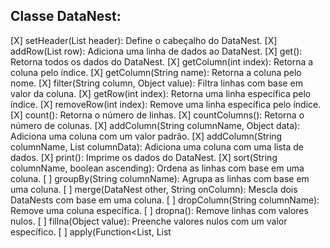 ## Classe DataNest:
[X] setHeader(List<Object> header): Define o cabeçalho do DataNest.
[X] addRow(List<Object> row): Adiciona uma linha de dados ao DataNest.
[X] get(): Retorna todos os dados do DataNest.
[X] getColumn(int index): Retorna a coluna pelo índice.
[X] getColumn(String name): Retorna a coluna pelo nome.
[X] filter(String column, Object value): Filtra linhas com base em valor da coluna.
[X] getRow(int index): Retorna uma linha específica pelo índice.
[X] removeRow(int index): Remove uma linha específica pelo índice.
[X] count(): Retorna o número de linhas.
[X] countColumns(): Retorna o número de colunas.
[X] addColumn(String columnName, Object data): Adiciona uma coluna com um valor padrão.
[X] addColumn(String columnName, List<Object> columnData): Adiciona uma coluna com uma lista de dados.
[X] print(): Imprime os dados do DataNest.
[X] sort(String columnName, boolean ascending): Ordena as linhas com base em uma coluna.
[ ] groupBy(String columnName): Agrupa as linhas com base em uma coluna.
[ ] merge(DataNest other, String onColumn): Mescla dois DataNests com base em uma coluna.
[ ] dropColumn(String columnName): Remove uma coluna específica.
[ ] dropna(): Remove linhas com valores nulos.
[ ] fillna(Object value): Preenche valores nulos com um valor específico.
[ ] apply(Function<List<Object>, List<Object>> function): Aplica uma função a cada linha.
[ ] head(int n): Retorna as primeiras n linhas.
[ ] tail(int n): Retorna as últimas n linhas.
[ ] describe(): Retorna estatísticas descritivas para cada coluna numérica.
[ ] transpose(): Transpõe o DataNest.
[ ] toCSV(String filePath): Exporta o DataNest para um arquivo CSV.
[ ] fromCSV(String filePath): Carrega um DataNest de um arquivo CSV.

## Classe Column:
[X] setColumn(List<Object> column): Define a lista de dados da coluna.
[X] setColumn(List<Object> column, String name): Define a coluna e seu nome.
[X] print(): Imprime os dados da coluna.
[X] count(): Retorna o número de elementos na coluna.
[X] countIf(Object value): Conta elementos iguais ao valor.
[X] countIfNot(Object value): Conta elementos diferentes do valor.
[X] filter(Object value): Filtra elementos iguais ao valor.
[ ] unique(): Retorna valores únicos na coluna.
[ ]valueCounts(): Retorna a contagem de valores únicos.
[ ]apply(Function<Object, Object> function): Aplica uma função a cada elemento da coluna.
[ ]mean(): Calcula a média dos valores numéricos.
[ ]sum(): Calcula a soma dos valores numéricos.
[ ]min(): Retorna o valor mínimo.
[ ]max(): Retorna o valor máximo.
[ ]std(): Calcula o desvio padrão dos valores numéricos.
[ ]median(): Calcula a mediana dos valores numéricos.
[ ]mode(): Retorna o(s) valor(es) mais frequente(s).